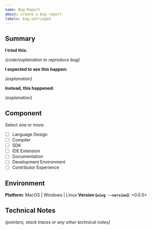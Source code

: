 ```yaml
---
name: Bug Report
about: Create a bug report
labels: bug,untriaged
---
```


## Summary

**I tried this:**

*{code/explanation to reproduce bug}*

**I expected to see this happen:**

*{explanation}*

**Instead, this happened:**

*{explanation}*

## Component

Select one or more:

- [ ] Language Design
- [ ] Compiler
- [ ] SDK
- [ ] IDE Extension
- [ ] Documentation
- [ ] Development Environment
- [ ] Contributor Experience

## Environment

**Platform**: MacOS | Windows | Linux
**Version (`wing --version`)**: <0.0.0>

## Technical Notes

*{pointers, stack traces or any other technical notes}*
